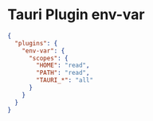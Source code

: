 # Tauri Plugin env-var

```json
{   
  "plugins": {
    "env-var": {
      "scopes": {
        "HOME": "read",
        "PATH": "read",
        "TAURI_*": "all"
      }
    }
  }
}
```
